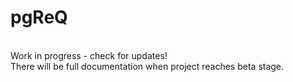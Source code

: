 # pgReQ
\
Work in progress - check for updates!\
There will be full documentation when project reaches beta stage.
